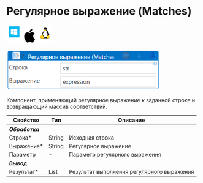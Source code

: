 # Регулярное выражение (Matches)

![](<../../../../.gitbook/assets/image (100) (1) (1) (1) (1) (1) (1) (10) (213).png>)

![](<../../../../.gitbook/assets/Рег выражение(массив).png>)

Компонент, применяющий регулярное выражение к заданной строке и возвращающий массив соответствий.

| Свойство    | Тип     | Описание                                   |
| ----------- | ------- | ------------------------------------------ |
| ***Обработка*** |   |    | 
| Строка\*    | String  | Исходная строка                            |
| Выражение\* | String  | Регулярное выражение                       |
| Параметр    | -       | Параметр регулярного выражения             |
| ***Вывод*** |   |    | 
| Результат\* | List<Match> | Результат выполнения регулярного выражения |




